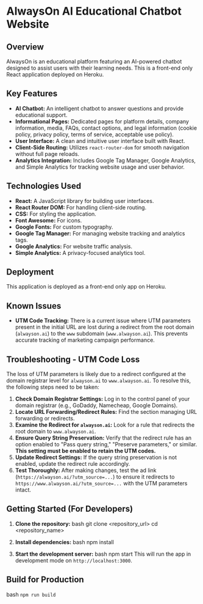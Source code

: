 # AlwaysOn AI Educational Chatbot Website

## Overview

AlwaysOn is an educational platform featuring an AI-powered chatbot designed to assist users with their learning needs. This is a front-end only React application deployed on Heroku.

## Key Features

* **AI Chatbot:** An intelligent chatbot to answer questions and provide educational support.
* **Informational Pages:** Dedicated pages for platform details, company information, media, FAQs, contact options, and legal information (cookie policy, privacy policy, terms of service, acceptable use policy).
* **User Interface:** A clean and intuitive user interface built with React.
* **Client-Side Routing:** Utilizes `react-router-dom` for smooth navigation without full page reloads.
* **Analytics Integration:** Includes Google Tag Manager, Google Analytics, and Simple Analytics for tracking website usage and user behavior.

## Technologies Used

* **React:** A JavaScript library for building user interfaces.
* **React Router DOM:** For handling client-side routing.
* **CSS:** For styling the application.
* **Font Awesome:** For icons.
* **Google Fonts:** For custom typography.
* **Google Tag Manager:** For managing website tracking and analytics tags.
* **Google Analytics:** For website traffic analysis.
* **Simple Analytics:** A privacy-focused analytics tool.

## Deployment

This application is deployed as a front-end only app on Heroku.

## Known Issues

* **UTM Code Tracking:** There is a current issue where UTM parameters present in the initial URL are lost during a redirect from the root domain (`alwayson.ai`) to the `www` subdomain (`www.alwayson.ai`). This prevents accurate tracking of marketing campaign performance.

## Troubleshooting - UTM Code Loss

The loss of UTM parameters is likely due to a redirect configured at the domain registrar level for `alwayson.ai` to `www.alwayson.ai`. To resolve this, the following steps need to be taken:

1. **Check Domain Registrar Settings:** Log in to the control panel of your domain registrar (e.g., GoDaddy, Namecheap, Google Domains).
2. **Locate URL Forwarding/Redirect Rules:** Find the section managing URL forwarding or redirects.
3. **Examine the Redirect for `alwayson.ai`:** Look for a rule that redirects the root domain to `www.alwayson.ai`.
4. **Ensure Query String Preservation:** Verify that the redirect rule has an option enabled to "Pass query string," "Preserve parameters," or similar. **This setting must be enabled to retain the UTM codes.**
5. **Update Redirect Settings:** If the query string preservation is not enabled, update the redirect rule accordingly.
6. **Test Thoroughly:** After making changes, test the ad link (`https://alwayson.ai/?utm_source=...`) to ensure it redirects to `https://www.alwayson.ai/?utm_source=...` with the UTM parameters intact.

## Getting Started (For Developers)

1. **Clone the repository:**
    bash
    git clone <repository_url>
    cd <repository_name>

2. **Install dependencies:**
    bash
    npm install
3. **Start the development server:**
    bash
    npm start
    This will run the app in development mode on `http://localhost:3000`.

## Build for Production

bash
`npm run build`
